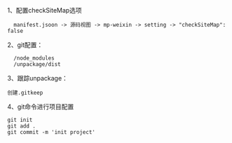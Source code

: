 1、配置checkSiteMap选项
```
  manifest.jsoon -> 源码视图 -> mp-weixin -> setting -> "checkSiteMap": false
```

2、git配置：
```
  /node_modules
  /unpackage/dist
```

3、跟踪unpackage：
```
创建.gitkeep
```

4、git命令进行项目配置
```
git init 
git add .
git commit -m 'init project'
```